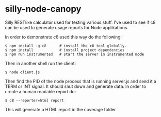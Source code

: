 # silly-node-canopy

Silly RESTlike calculator used for testing various stuff. I've used to see if c8 can be used to generate usage reports for Node applikations. 

In order to demonstrate c8 used this way do the following:
```
$ npm install -g c8      # install the c8 tool globally.
$ npm install            # install project dependencies
$ npm run instrumented   # start the server in instrumented mode
```
Then in another shell run the client:
```
$ node client.js
```
Then find the PID of the node process that is running server.js and send it a TERM or INT signal. It should shut down and generate data. In order to create a human readable report do:
```
$ c8 --reporter=html report
```

This will generate a HTML report in the coverage folder




